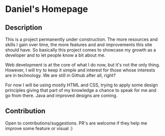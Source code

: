 # Daniel's Homepage

## Description

This is a project permanently under construction. The more resources and skills
I gain over time, the more features and and improvements this site should have.
So basically this project comes to showcase my growth as a developer and to let
people know a bit about me.

Web development is at the core of what I do now, but it's not the only thing.
However, I will try to keep it simple and interest for those whose interests
are in technology. We are still in Github after all, right?

For now I will be using mostly HTML and CSS, trying to apply some design
principles giving that part of my knowledge a chance to speak for me and go from
there. Java and improved designs are coming.

## Contribution

Open to contributions/suggestions. PR's are welcome if they help me improve some
feature or visual :)
